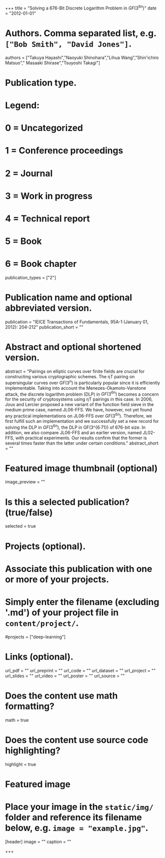 +++
title = "Solving a 676-Bit Discrete Logarithm Problem in $GF(3^{6n})$"
date = "2012-01-01"

# Authors. Comma separated list, e.g. `["Bob Smith", "David Jones"]`.
authors = ["Takuya Hayashi","Naoyuki Shinohara","Lihua Wang","Shin'ichiro Matsuo"," Masaaki Shirase","Tsuyoshi Takagi"]

# Publication type.
# Legend:
# 0 = Uncategorized
# 1 = Conference proceedings
# 2 = Journal
# 3 = Work in progress
# 4 = Technical report
# 5 = Book
# 6 = Book chapter
publication_types = ["2"]

# Publication name and optional abbreviated version.
publication = "IEICE Transactions of Fundamentals, 95A-1 (January 01, 2012): 204-212"
publication_short = ""

# Abstract and optional shortened version.
abstract = "Pairings on elliptic curves over finite fields are crucial for constructing various cryptographic schemes. The ηT pairing on supersingular curves over $GF(3^n)$ is particularly popular since it is efficiently implementable. Taking into account the Menezes-Okamoto-Vanstone attack, the discrete logarithm problem (DLP) in $GF(3^{6n})$ becomes a concern for the  security of cryptosystems using ηT pairings in this case. In 2006, Joux and Lercier proposed a new variant of the function field sieve in the medium prime case, named JL06-FFS. We have, however, not yet found any practical implementations on JL06-FFS over $GF(3^{6n})$. Therefore, we first fulfill such an implementation and we successfully set a new record for solving the DLP in $GF(3^{6n})$, the DLP in GF(3^{6·71}) of 676-bit size. In addition, we also compare JL06-FFS and an earlier version, named JL02-FFS, with practical experiments. Our results confirm that the former is several times faster than the latter under certain conditions."
abstract_short = ""

# Featured image thumbnail (optional)
image_preview = ""

# Is this a selected publication? (true/false)
selected = true

# Projects (optional).
#   Associate this publication with one or more of your projects.
#   Simply enter the filename (excluding '.md') of your project file in `content/project/`.
#projects = ["deep-learning"]

# Links (optional).
url_pdf = ""
url_preprint = ""
url_code = ""
url_dataset = ""
url_project = ""
url_slides = ""
url_video = ""
url_poster = ""
url_source = ""

# Does the content use math formatting?
math = true

# Does the content use source code highlighting?
highlight = true

# Featured image
# Place your image in the `static/img/` folder and reference its filename below, e.g. `image = "example.jpg"`.
[header]
image = ""
caption = ""

+++